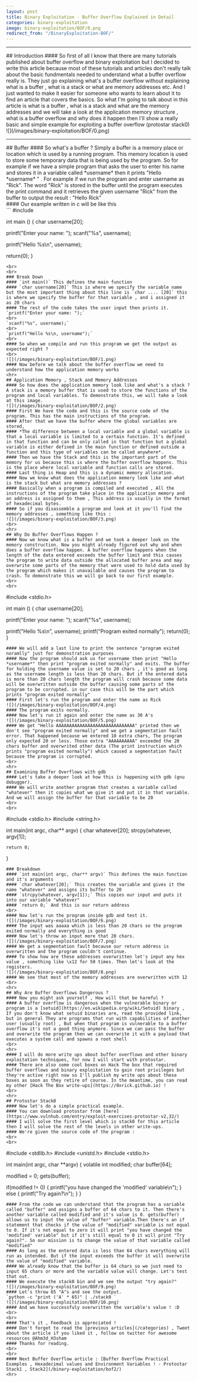 ```yaml
---
layout: post
title: Binary Exploitation - Buffer Overflow Explained in Detail
categories: binary-exploitation
image: binary-exploitation/BOF/0.png
redirect_from: "/BinaryExploitation-BOF/"
---
```


<hr>
## Introduction
#### So first of all I know that there are many tutorials published about buffer overflow and binary exploitation but I decided to write this article because most of these tutorials and articles don't really talk about the basic fundmentals needed to understand what a buffer overflow really is. They just go explaining what's a buffer overflow without explaining what is a buffer , what is a stack or what are memory addresses etc. And I just wanted to make it easier for someone who wants to learn about it to find an article that covers the basics. So what I'm going to talk about in this article is what is a buffer , what is a stack and what are the memory addresses and we will take a look at the application memory structure , what is a buffer overflow and why does it happen then I'll show a really basic and simple example for exploiting a buffer overflow (protostar stack0)
![](/images/binary-exploitation/BOF/0.png)
<br>
<hr>
## Buffer
#### So what's a buffer ? Simply a buffer is a memory place or location which is used by a running program. This memory location is used to store some temporary data that is being used by the program. So for example if we have a simple program that asks the user to enter his name and stores it in a variable called *username* then it prints "Hello *username* " . For example if we run the program and enter username as "Rick". The word "Rick" is stored in the buffer until the program executes the print command and it retrieves the given username "Rick" from the buffer to output the result : "Hello Rick"
<br>
#### Our example written in c will be like this 
<br>
```
#include <stdio.h>

int main () {
   char username[20];

   printf("Enter your name: ");
   scanf("%s", username);

   printf("Hello %s\n", username);
   
   return(0);
}
```
<br>
<br>
### Break Down
#### `int main()` This defines the main function
#### `char username[20]` This is where we specify the variable name but the most important thing about this line is `char .... [20]` this is where we specify the buffer for that variable , and i assigned it as 20 chars
#### The rest of the code takes the user input then prints it.
`printf("Enter your name: ");` 
<br>
`scanf("%s", username);`
<br>
`printf("Hello %s\n, username");`
<br>
#### So when we compile and run this program we get the output as expected right ?
<br>
![](/images/binary-exploitation/BOF/1.png)
#### Now before we talk about the buffer overflow we need to understand how the application memory works
<hr>
## Application Memory , Stack and Memory Addresses
#### So how does the application memory look like and what's a stack ? A stack is a memory buffer that is used to store the functions of the program and local variables. To demonstrate this, we will take a look at this image.
![](/images/binary-exploitation/BOF/2.png)
#### First We have the code and this is the source code of the program. This has the main instructions of the program.
#### After that we have the buffer where the global variables are stored,
#### *The difference between a local variable and a global variable is that a local variable is limited to a certain function. It's defined in that function and can be only called in that function but a global variable is either defined in the main function or defined outside a function and this type of variables can be called anywhere*.
#### Then we have the Stack and this is the important part of the memory for us because this is where the buffer overflow happens. This is the place where local variable and function calls are stored.
#### Last thing is Heap and this is a dynamic memory allocation.
#### Now we know what does the application memory look like and what is the stack but what are memory addresses ?
#### Basically when a program is compiled and executed , All the instructions of the program take place in the application memory and an address is assigned to them , This address is usually in the format of hexadecimal bytes.
#### So if you disassemble a program and look at it you'll find the memory addresses , something like this :
![](/images/binary-exploitation/BOF/3.png)
<br>
<hr>
## Why Do Buffer Overflows Happen ?
#### Now we know what is a buffer and we took a deeper look on the memory construction. Now you might already figured out why and when does a buffer overflow happen. A buffer overflow happens when the length of the data entered exceeds the buffer limit and this causes the program to write data outside the allocated buffer area and may overwrite some parts of the memory that were used to hold data used by the program which makes it unavailable and causes the program to crash. To demonstrate this we will go back to our first example.
<br>
<br>
```
#include <stdio.h>

int main () {
   char username[20];

   printf("Enter your name: ");
   scanf("%s", username);

   printf("Hello %s\n", username);
   printf("Program exited normally");
   return(0);
}
```
#### We will add a last line to print the sentence "program exited noramlly" just for demonstration purposes
#### Now the program should ask us for username then print "Hello *username*" then print "program exited normally" and exits. The buffer for holding the username value is set to 20 chars , it's good as long as the username length is less than 20 chars. But if the entered data is more than 20 chars length the program will crash because some data will be overwritten outside the buffer causing some parts of the program to be corrupted. in our case this will be the part which prints "program exited normally"
#### First let's run the program and enter the name as Rick
![](/images/binary-exploitation/BOF/4.png)
#### The program exits normally.
#### Now let's run it again and enter the name as 30 A's 
![](/images/binary-exploitation/BOF/5.png)
#### We get "Hello AAAAAAAAAAAAAAAAAAAAAAAAAAAAAA" printed then we don't see "program exited normally" and we get a segmentation fault error. That happened because we entered 10 extra chars, The program only expected 20 or less. Those extra "AAAAAAAAAA" exceeded the 20 chars buffer and overwrited other data (The print instruction which prints "program exited normally") which caused a segmentation fault because the program is corrupted.
<br>
<hr>
## Examining Buffer Overflows with gdb
#### Let's take a deeper look at how this is happening with gdb (gnu debugger).
#### We will write another program that creates a variable called "whatever" then it copies what we give it and put it in that variable. And we will assign the buffer for that variable to be 20
<br>
<br>
```
#include <stdio.h>
#include <string.h>

int main(int argc, char** argv)
{
	char whatever[20];
	strcpy(whatever, argv[1]);

	return 0;
}
```
### Breakdown
#### `int main(int argc, char** argv)` This defines the main function and it's arguments
#### `char whatever[20];` This creates the variable and gives it the name "whatever" and assigns its buffer to 20 
#### `strcpy(whatever, argv[1]);` This copies our input and puts it into our variable "whatever"
#### `return 0;` And this is our return address
<br>
#### Now let's run the program inside gdb and test it.
![](/images/binary-exploitation/BOF/6.png)
#### The input was aaaaa which is less than 20 chars so the program exited normally and everything is good 
#### Now let's throw an input more that 20 chars.
![](/images/binary-exploitation/BOF/7.png)
#### We get a segmentation fault because our return address is overwritten and the program couldn't continue.
#### To show how are these addresses overwritten let's input any hex value , something like \x12 for 50 times. Then let's look at the registers.
![](/images/binary-exploitation/BOF/8.png)
#### We see that most of the memory addresses are overwritten with 12
<br>
<hr>
## Why Are Buffer Overflows Dangerous ?
#### Now you might ask yourself , How will that be harmful ?
#### A buffer overflow is dangerous when the vulnerable binary or program is a [setuid](https://en.wikipedia.org/wiki/Setuid) binary , If you don't know what setuid binaries are, read the provided link, but in general They are programs that run with capabilities of another user (usually root) , But when that program is vulnerable to a buffer overflow it's not a good thing anymore. Since we can pass the buffer and overwrite the program then we can overwrite it with a payload that executes a system call and spawns a root shell
<br>
<hr>
#### I will do more write ups about buffer overflows and other binary exploitation techniques, for now I will start with protostar.
#### There are also some cool boxes on Hack The box that required buffer overflows and binary exploitation to gain root privileges but they're active right now so I'll publish my write ups about these boxes as soon as they retire of course. In the meantime, you can read my other [Hack The Box write-ups](https://0xrick.github.io) !
<br>
<hr>
## Protostar Stack0
#### Now let's do a simple practical example.
#### You can download protostar from [here](https://www.vulnhub.com/entry/exploit-exercises-protostar-v2,32/)
#### I will solve the first level which is stack0 for this article then I will solve the rest of the levels in other write-ups.
#### We're given the source code of the program :
<br>
<br>
```
#include <stdlib.h>
#include <unistd.h>
#include <stdio.h>

int main(int argc, char **argv)
{
 volatile int modified;
 char buffer[64];

 modified = 0;
 gets(buffer);

 if(modified != 0) {
  printf("you have changed the 'modified' variable\n");
 } else {
  printf("Try again?\n");
 }
}
```
#### From the code we can understand that the program has a variable called "buffer" and assigns a buffer of 64 chars to it. Then there's another variable called modified and it's value is 0. gets(buffer) allows us to input the value of "buffer" variable.Then there's an if statement that checks if the value of "modified" variable is not equal to 0. If it's not equal to zero it will print "you have changed the 'modified' variable" but if it's still equal to 0 it will print "Try again?". So our mission is to change the value of that variable called "modified"
#### As long as the entered data is less than 64 chars everything will run as intended. But if the input exceeds the buffer it will overwrite the value of "modified" variable.
#### We already know that the buffer is 64 chars so we just need to input 65 chars or more and the variable value will change. Let's test that out.
#### We execute the stack0 bin and we see the output "try again?"
![](/images/binary-exploitation/BOF/9.png)
#### Let's throw 65 "A"s and see the output.
`python -c "print ('A' * 65)" | ./stack0 `
![](/images/binary-exploitation/BOF/10.png)
#### And we have successfuly overwritten the variable's value ! :D
<br>
<br>
#### That's it , Feedback is appreciated !
#### Don't forget to read the [previous articles](/categories) , Tweet about the article if you liked it , follow on twitter for awesome resources @Ahm3d_H3sham
#### Thanks for reading.
<br>
<br>
#### Next Buffer Overflow article : [Buffer Overflow Practical Examples , Hexadecimal values and Environment Variables ! - Protostar Stack1 , Stack2](/binary-exploitation/bof2/)
<hr>

